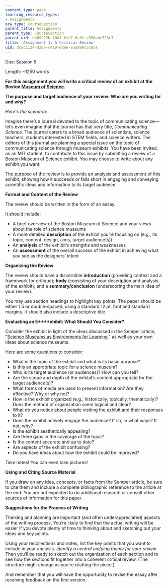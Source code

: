 ```yaml
---
content_type: page
learning_resource_types:
- Assignments
ocw_type: CourseSection
parent_title: Assignments
parent_type: CourseSection
parent_uid: db69222b-1001-0fe7-6c8f-e350abc553c3
title: 'Assignment 1: A Critical Review'
uid: dc8c1124-d285-c419-8dee-62aa98c5c95a
---
```


Due: Session 5

Length: ~1250 words

**For this assignment you will write a critical review of an exhibit at the Boston [Museum of Science](https://www.mos.org/).**

**The purpose and target audience of your review: Who are you writing for and why?**

_Here's the scenario:_

Imagine there’s a journal devoted to the topic of communicating science—let’s even imagine that the journal has that very title, _Communicating Science_. The journal caters to a broad audience of scientists, science teachers, students interested in STEM fields, and science writers. The editors of this journal are planning a special issue on the topic of communicating science through museum exhibits. You have been invited, as an MIT student, to contribute to this issue by submitting a review of a Boston Museum of Science exhibit. You may choose to write about any exhibit you want.

The purpose of the review is to provide an analysis and assessment of this exhibit, showing how it succeeds or falls short in engaging and conveying scientific ideas and information to its target audience.

**Format and Content of the Review**

The review should be written in the form of an essay.

It should include:

*   A brief overview of the Boston Museum of Science and your views about the role of science museums
*   A more detailed **description** of the exhibit you’re focusing on (e.g., its topic, content, design, aims, target audience(s))
*   An **analysis** of the exhibit’s strengths and weaknesses
*   An **assessment** of the overall success of the exhibit in achieving what you see as the designers’ intent

**Organizing the Review**

The review should have a discernible **introduction** (providing context and a framework for critique); **body** (consisting of your description and analysis of the exhibit); and a **summary/conclusion** (underscoring the main idea of your review).

You may use section headings to highlight key points. The paper should be either 1.5 or double-spaced, using a standard 12 pt. font and standard margins. It should also include a descriptive title.

**Evaluating an E****xhibit: What Should You Consider?**

Consider the exhibit in light of the ideas discussed in the Semper article, "[Science Museums as Environments for Learning](http://physicstoday.scitation.org/doi/abs/10.1063/1.881216)," as well as your own ideas about science museums.

Here are some questions to consider:

*   What is the topic of the exhibit and what is its basic purpose?
*   Is this an appropriate topic for a science museum?
*   Who is its target audience (or audiences)? How can you tell?
*   Are the scope and depth of the exhibit’s content appropriate for the target audience(s)?
*   What forms of media are used to present information? Are they effective? Why or why not?
*   How is the exhibit organized (e.g., historically, topically, thematically)? Does the method of organization seem logical and clear?
*   What do you notice about people visiting the exhibit and their responses to it?
*   Does the exhibit actively engage the audience? If so, in what ways? If not, why?
*   Is the exhibit aesthetically appealing?
*   Are there gaps in the coverage of the topic?
*   Is the content accurate and up to date?
*   Are aspects of the exhibit confusing?
*   Do you have ideas about how the exhibit could be improved?

Take notes! You can even take pictures!

**Using and Citing Source Material**

If you draw on any idea, concepts, or facts from the Semper article, be sure to cite them and include a complete bibliographic reference to the article at the end. You are not expected to do additional research or consult other sources of information for this paper.

**Suggestions for the Process of Writing**

Thinking and planning are important (and often underappreciated) aspects of the writing process. You’re likely to find that the actual writing will be easier if you devote plenty of time to thinking about and sketching out your ideas and key points.

Using your recollections and notes, list the key points that you want to include in your analysis. _Identify a central unifying theme for your review_. Then you’ll be ready to sketch out the organization of each section and to see how the sections fit together into a coherent critical review. (The structure might change as you’re drafting the piece.)

And remember that you will have the opportunity to revise the essay after receiving feedback on the first version.
